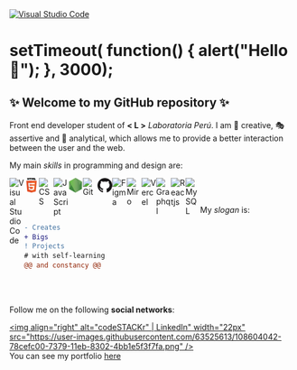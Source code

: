 [<img align="center" alt="Visual Studio Code" width="auto" src="https://user-images.githubusercontent.com/63525613/108603537-7e771280-7376-11eb-9b86-250056e2e846.gif" />](https://elizabethriver.github.io/portafolio/) 

# setTimeout( function() { alert("Hello 👋"); }, 3000);  

## ✨ **Welcome to my GitHub repository** ✨

Front end developer student of **< L >** *Laboratoria Perú*. I am 🚀 creative, 🎭 assertive and 🔨 analytical, which allows me to provide a better interaction between the user and the web.
  
My main *skills* in programming and design are:

[<img align="left" alt="Visual Studio Code" width="26px" src="https://user-images.githubusercontent.com/63525613/99124710-ab29ca00-25d0-11eb-83bc-00765c841cf4.png" />](https://code.visualstudio.com/) 
[<img align="left" alt="HTML" width="26px" src="https://raw.githubusercontent.com/github/explore/80688e429a7d4ef2fca1e82350fe8e3517d3494d/topics/html/html.png" />](https://developer.mozilla.org/es/docs/Web/HTML) 
[<img align="left" alt="CSS" width="26px" src="https://user-images.githubusercontent.com/63525613/108603692-71a6ee80-7377-11eb-842e-135137fef7c6.png" />](https://developer.mozilla.org/es/docs/Web/CSS) 
[<img align="left" alt="JavaScript" width="26px" src="https://user-images.githubusercontent.com/63525613/108603665-458b6d80-7377-11eb-83ab-4bae8e779663.png" />](https://developer.mozilla.org/es/docs/Web/JavaScript) 
[<img align="left" alt="Node.js" width="26px" src="https://raw.githubusercontent.com/github/explore/80688e429a7d4ef2fca1e82350fe8e3517d3494d/topics/nodejs/nodejs.png" />](https://nodejs.org/es/) 
[<img align="left" alt="Git" width="26px" src="https://user-images.githubusercontent.com/63525613/108603744-b7fc4d80-7377-11eb-8ace-459690d79673.png" />](https://git-scm.com/) 
[<img align="left" alt="GitHub" width="26px" src="https://raw.githubusercontent.com/github/explore/78df643247d429f6cc873026c0622819ad797942/topics/github/github.png" />](https://github.com/) 
[<img align="left" alt="Figma" width="26px" src="https://user-images.githubusercontent.com/63525613/99126182-9ef33c00-25d3-11eb-824f-ffcb6dacab4d.png" />](https://www.figma.com/)
[<img align="left" alt="Miro" width="26px" src="https://user-images.githubusercontent.com/63525613/99126027-56d41980-25d3-11eb-97b1-4f1f129305d3.png" />](https://miro.com/)
[<img align="left" alt="Vercel" width="26px" src="https://user-images.githubusercontent.com/63525613/108603798-0578ba80-7378-11eb-85cf-305b23aa948a.png" />](https://vercel.com/login/)
[<img align="left" alt="Graphql" width="26px" src="https://user-images.githubusercontent.com/63525613/108603948-e0387c00-7378-11eb-9c02-4edbdfd2e01d.png" />](https://graphql.org/)
[<img align="left" alt="Reactjs" width="26px" src="https://user-images.githubusercontent.com/63525613/108603951-e595c680-7378-11eb-9bc6-cd0cb0632a94.png" />](https://reactjs.org/docs/getting-started.html/)
[<img align="left" alt="MySQL" width="26px" src="https://user-images.githubusercontent.com/63525613/108603952-e6c6f380-7378-11eb-87eb-464bc9c12d99.png" />](https://www.mysql.com/)


<br />
<br />

My *slogan* is:
```diff
- Creates
+ Bigs
! Projects
# with self-learning
@@ and constancy @@
```
<br />
<br />

Follow me on the following **social networks**:

[<img align="right" alt="codeSTACKr" | LinkedIn" width="22px" src="https://user-images.githubusercontent.com/63525613/108604042-78cefc00-7379-11eb-8302-4bb1e5f3f7fa.png" />](https://www.linkedin.com/in/elizabeth-rivera-ura-51427712b/) 
<br />
You can see my portfolio [here](https://elizabethriver.github.io/portafolio/)
  
<br />
<br />
